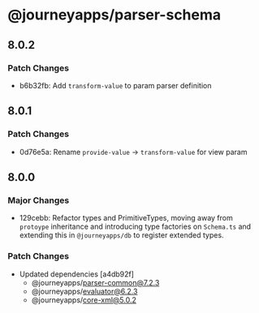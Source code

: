 # @journeyapps/parser-schema

## 8.0.2

### Patch Changes

- b6b32fb: Add `transform-value` to param parser definition

## 8.0.1

### Patch Changes

- 0d76e5a: Rename `provide-value` -> `transform-value` for view param

## 8.0.0

### Major Changes

- 129cebb: Refactor types and PrimitiveTypes, moving away from `protoype` inheritance and introducing type factories on `Schema.ts` and extending this in `@journeyapps/db` to register extended types.

### Patch Changes

- Updated dependencies [a4db92f]
  - @journeyapps/parser-common@7.2.3
  - @journeyapps/evaluator@6.2.3
  - @journeyapps/core-xml@5.0.2
